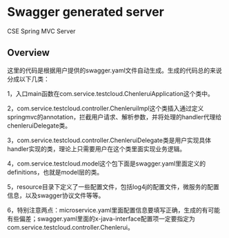 # Swagger generated server

CSE Spring MVC Server


## Overview
这里的代码是根据用户提供的swagger.yaml文件自动生成。生成的代码总的来说分成以下几类：

1，入口main函数在com.service.testcloud.ChenleruiApplication这个类中。

2，com.service.testcloud.controller.ChenleruiImpl这个类插入通过定义springmvc的annotation，拦截用户请求、解析参数，并将处理的handler代理给chenleruiDelegate类。

3，com.service.testcloud.controller.ChenleruiDelegate类是用户实现具体handler实现的类，理论上只需要用户在这个类里面实现业务逻辑。

4，com.service.testcloud.model这个包下面是swagger.yaml里面定义的definitions，也就是model层的类。

5，resource目录下定义了一些配置文件，包括log4j的配置文件，微服务的配置信息，以及swagger协议文件等等。

6，特别注意两点：microservice.yaml里面配置信息要填写正确，生成的有可能有些偏差；swagger.yaml里面的x-java-interface配置项一定要指定为com.service.testcloud.controller.Chenlerui。